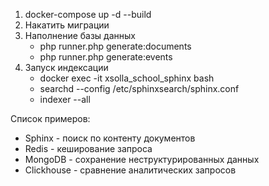 1. docker-compose  up -d --build
2. Накатить миграции
3. Наполнение базы данных 
   - php runner.php generate:documents
   - php runner.php generate:events
4. Запуск индексации 
   - docker exec -it xsolla_school_sphinx bash
   - searchd --config /etc/sphinxsearch/sphinx.conf
   - indexer --all
   
Список примеров:
 - Sphinx - поиск по контенту документов
 - Redis - кеширование запроса
 - MongoDB - сохранение неструктурированных данных
 - Clickhouse - сравнение аналитических запросов
